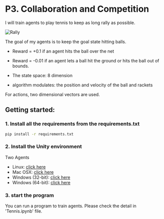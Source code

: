 # P3. Collaboration and Competition
I will train agents to play tennis to keep as long rally as possible.

![Rally](gifpy.gif)

The goal of my agents is to keep the goal state hitting balls.
- Reward = +0.1 if an agent hits the ball over the net
- Reward = -0.01 if an agent lets a ball hit the ground or hits the ball out of bounds. 

- The state space: 8 dimension
- algorithm modulates: the position and velocity of the ball and rackets

For actions, two dimensional vectors are used.

## Getting started:
### 1. Install all the requirements from the requirements.txt
```bash
pip install -r requirements.txt
```
### 2. Install the Unity environment

Two Agents
- Linux: [click here](https://s3-us-west-1.amazonaws.com/udacity-drlnd/P3/Tennis/Tennis_Linux.zip)
- Mac OSX: [click here](https://s3-us-west-1.amazonaws.com/udacity-drlnd/P3/Tennis/Tennis.app.zip)
- Windows (32-bit): [click here](https://s3-us-west-1.amazonaws.com/udacity-drlnd/P3/Tennis/Tennis_Windows_x86.zip)
- Windows (64-bit): [click here](https://s3-us-west-1.amazonaws.com/udacity-drlnd/P3/Tennis/Tennis_Windows_x86_64.zip)

### 3. start the program

You can run a program to train agents.
Please check the detail in 'Tennis.ipynb' file.
